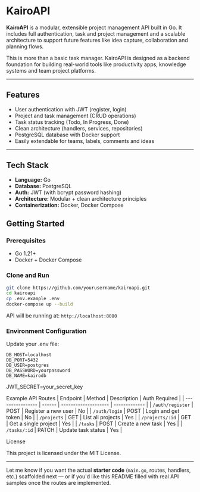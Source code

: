 # KairoAPI

**KairoAPI** is a modular, extensible project management API built in Go. It includes full authentication, task and project management and a scalable architecture to support future features like idea capture, collaboration and planning flows.

This is more than a basic task manager. KairoAPI is designed as a backend foundation for building real-world tools like productivity apps, knowledge systems and team project platforms.

---

## Features

- User authentication with JWT (register, login)
- Project and task management (CRUD operations)
- Task status tracking (Todo, In Progress, Done)
- Clean architecture (handlers, services, repositories)
- PostgreSQL database with Docker support
- Easily extendable for teams, labels, comments and ideas

---

## Tech Stack

- **Language:** Go
- **Database:** PostgreSQL
- **Auth:** JWT (with bcrypt password hashing)
- **Architecture:** Modular + clean architecture principles
- **Containerization:** Docker, Docker Compose


## Getting Started

### Prerequisites

- Go 1.21+
- Docker + Docker Compose

### Clone and Run

```bash
git clone https://github.com/yourusername/kairoapi.git 
cd kairoapi
cp .env.example .env
docker-compose up --build
```

API will be running at: ```http://localhost:8080```

### Environment Configuration

Update your .env file:

```
DB_HOST=localhost
DB_PORT=5432
DB_USER=postgres
DB_PASSWORD=yourpassword
DB_NAME=kairodb
```

JWT_SECRET=your_secret_key

Example API Routes
| Endpoint         | Method | Description          | Auth Required |
| ---------------- | ------ | -------------------- | ------------- |
| `/auth/register` | POST   | Register a new user  | No            |
| `/auth/login`    | POST   | Login and get token  | No            |
| `/projects`      | GET    | List all projects    | Yes           |
| `/projects/:id`  | GET    | Get a single project | Yes           |
| `/tasks`         | POST   | Create a new task    | Yes           |
| `/tasks/:id`     | PATCH  | Update task status   | Yes           |


License

This project is licensed under the MIT License.


---

Let me know if you want the actual **starter code** (`main.go`, routes, handlers, etc.) scaffolded next — or if you'd like this README filled with real API samples once the routes are implemented.
